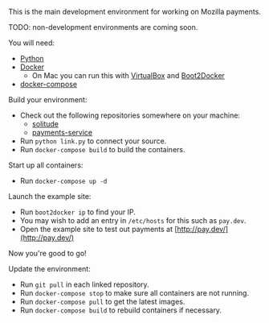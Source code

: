 This is the main development environment for working on Mozilla payments.

TODO: non-development environments are coming soon.

You will need:
* [Python](https://www.python.org/)
* [Docker](https://docs.docker.com/)
  * On Mac you can run this with
    [VirtualBox](https://www.virtualbox.org/) and
    [Boot2Docker](http://boot2docker.io/)
* [docker-compose](https://docs.docker.com/compose/)

Build your environment:
* Check out the following repositories somewhere on your machine:
  * [solitude](https://github.com/mozilla/solitude/)
  * [payments-service](https://github.com/mozilla/payments-service/)
* Run ``python link.py`` to connect your source.
* Run ``docker-compose build`` to build the containers.

Start up all containers:
* Run ``docker-compose up -d``

Launch the example site:
* Run ``boot2docker ip`` to find your IP.
* You may wish to add an entry in ``/etc/hosts`` for this
  such as ``pay.dev``.
* Open the example site to test out payments at
  [http://pay.dev/](http://pay.dev/)

Now you're good to go!


Update the environment:
* Run ``git pull`` in each linked repository.
* Run ``docker-compose stop`` to make sure all containers are not running.
* Run ``docker-compose pull`` to get the latest images.
* Run ``docker-compose build`` to rebuild containers if necessary.
